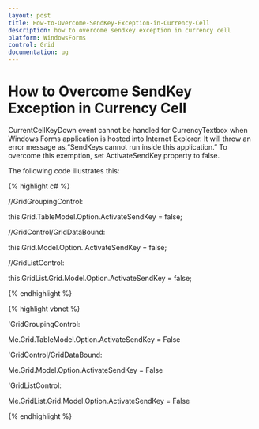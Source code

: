 ```yaml
---
layout: post
title: How-to-Overcome-SendKey-Exception-in-Currency-Cell
description: how to overcome sendkey exception in currency cell
platform: WindowsForms
control: Grid
documentation: ug
---
```


# How to Overcome SendKey Exception in Currency Cell

CurrentCellKeyDown event cannot be handled for CurrencyTextbox when Windows Forms application is hosted into Internet Explorer. It will throw an error message as,“SendKeys cannot run inside this application.” To overcome this exemption, set ActivateSendKey property to false. 

The following code illustrates this: 



{% highlight c# %}

//GridGroupingControl: 



this.Grid.TableModel.Option.ActivateSendKey = false;



//GridControl/GridDataBound:



this.Grid.Model.Option. ActivateSendKey = false;



//GridListControl:



this.GridList.Grid.Model.Option.ActivateSendKey = false;





{% endhighlight %}


{% highlight vbnet %}



'GridGroupingControl: 



Me.Grid.TableModel.Option.ActivateSendKey = False



'GridControl/GridDataBound:



Me.Grid.Model.Option.ActivateSendKey = False



'GridListControl:



Me.GridList.Grid.Model.Option.ActivateSendKey = False



{% endhighlight %}
